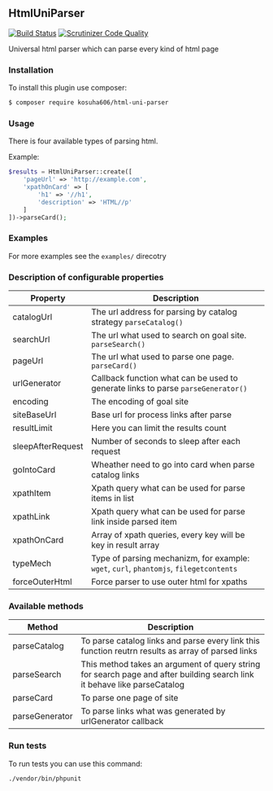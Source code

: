 HtmlUniParser
--

[![Build Status](https://travis-ci.org/kosuha606/html-uni-parser.svg?branch=master)](https://travis-ci.org/kosuha606/html-uni-parser)
[![Scrutinizer Code Quality](https://scrutinizer-ci.com/g/kosuha606/html-uni-parser/badges/quality-score.png?b=master)](https://scrutinizer-ci.com/g/kosuha606/html-uni-parser/?branch=master)

Universal html parser which can parse every kind of html page

### Installation

To install this plugin use composer:

```bash
$ composer require kosuha606/html-uni-parser
```

### Usage

There is four available types of parsing html.

Example:
```php
$results = HtmlUniParser::create([
    'pageUrl' => 'http://example.com',
    'xpathOnCard' => [
        'h1' => '//h1',
        'description' => 'HTML//p'
    ]
])->parseCard();
```

### Examples
For more examples see the `examples/` direcotry

### Description of configurable properties
| Property | Description   |
| ------------ | ------------ |
| catalogUrl  | The url address for parsing by catalog strategy `parseCatalog()`  |
| searchUrl | The url what used to search on goal site. `parseSearch()`   |
| pageUrl | The url what used to parse one page. `parseCard()`   |
| urlGenerator | Callback function what can be used to generate links to parse `parseGenerator()`   |
| encoding | The encoding of goal site |
| siteBaseUrl | Base url for process links after parse |
| resultLimit | Here you can limit the results count |
| sleepAfterRequest | Number of seconds to sleep after each request |
| goIntoCard | Wheather need to go into card when parse catalog links |
| xpathItem | Xpath query what can be used for parse items in list |
| xpathLink | Xpath query what can be used for parse link inside parsed item |
| xpathOnCard | Array of xpath queries, every key will be key in result array |
| typeMech | Type of parsing mechanizm, for example: `wget`, `curl`, `phantomjs`, `filegetcontents` |
| forceOuterHtml | Force parser to use outer html for xpaths |

### Available methods

| Method | Description   |
| ------------ | ------------ |
| parseCatalog  | To parse catalog links and parse every link this function reutrn results as array of parsed links  |
| parseSearch | This method takes an argument of query string for search page and after building search link it behave like parseCatalog  |
| parseCard | To parse one page of site  |
| parseGenerator | To parse links what was generated by urlGenerator callback |

### Run tests

To run tests you can use this command:
```bash
./vendor/bin/phpunit
```

